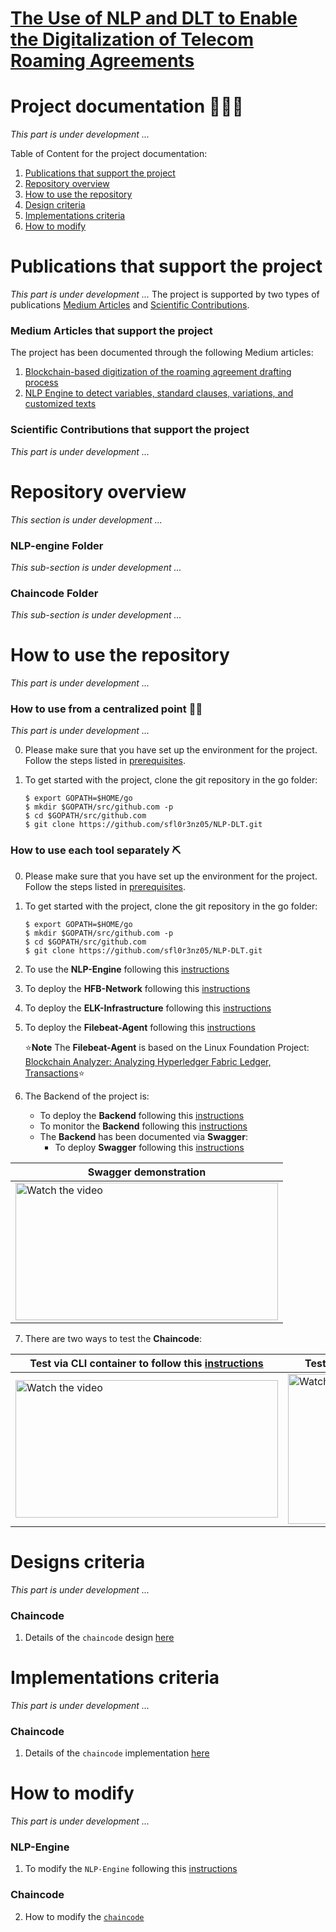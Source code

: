 # [The Use of NLP and DLT to Enable the Digitalization of Telecom Roaming Agreements](https://wiki.hyperledger.org/display/INTERN/Project+Plan%3A+The+Use+of+NLP+and+DLT+to+Enable+the+Digitalization+of+Telecom+Roaming+Agreements)

# Project documentation 📕📗📘

*This part is under development ...*

Table of Content for the project documentation:

1. [Publications that support the project](https://github.com/sfl0r3nz05/NLP-DLT/tree/sentencelvl#publications-that-support-the-project)
2. [Repository overview](https://github.com/sfl0r3nz05/nlp-dlt/tree/sentencelvl#repository-overview)
2. [How to use the repository](https://github.com/sfl0r3nz05/nlp-dlt/tree/sentencelvl#how-to-use-the-repository)
3. [Design criteria](https://github.com/sfl0r3nz05/NLP-DLT/tree/sentencelvl#designs-criteria)
4. [Implementations criteria](https://github.com/sfl0r3nz05/NLP-DLT/tree/sentencelvl#implementations-criteria)
5. [How to modify](https://github.com/sfl0r3nz05/NLP-DLT/tree/sentencelvl#how-to-modify)

# Publications that support the project

*This part is under development ...*
The project is supported by two types of publications [Medium Articles](https://github.com/sfl0r3nz05/NLP-DLT/tree/sentencelvl#medium-articles-that-support-the-project) and [Scientific Contributions](https://github.com/sfl0r3nz05/NLP-DLT/tree/sentencelvl#scientific-contributions-that-support-the-project).

### Medium Articles that support the project
The project has been documented through the following Medium articles:
1. [Blockchain-based digitization of the roaming agreement drafting process](https://medium.com/@sfl0r3nz05/blockchain-based-digitization-of-the-roaming-agreement-drafting-process-dec003923521)
2. [NLP Engine to detect variables, standard clauses, variations, and customized texts](https://medium.com/@sfl0r3nz05/nlp-engine-to-detect-variables-standard-clauses-variations-and-customized-texts-893ff9f903e5)

### Scientific Contributions that support the project

*This part is under development ...*

# Repository overview

*This section is under development ...*

### NLP-engine Folder
*This sub-section is under development ...*
### Chaincode Folder
*This sub-section is under development ...*

# How to use the repository

*This part is under development ...*

### How to use from a centralized point 🦾🦿

*This part is under development ...*

0. Please make sure that you have set up the environment for the project. Follow the steps listed in [prerequisites](https://github.com/sfl0r3nz05/NLP-DLT/blob/sentencelvl/documentation/readme/prerequisites.md).

1. To get started with the project, clone the git repository in the go folder:

    ```
    $ export GOPATH=$HOME/go
    $ mkdir $GOPATH/src/github.com -p
    $ cd $GOPATH/src/github.com  
    $ git clone https://github.com/sfl0r3nz05/NLP-DLT.git
    ```

### How to use each tool separately ⛏

0. Please make sure that you have set up the environment for the project. Follow the steps listed in [prerequisites](https://github.com/sfl0r3nz05/NLP-DLT/blob/sentencelvl/documentation/readme/prerequisites.md).

1. To get started with the project, clone the git repository in the go folder:

    ```
    $ export GOPATH=$HOME/go
    $ mkdir $GOPATH/src/github.com -p
    $ cd $GOPATH/src/github.com  
    $ git clone https://github.com/sfl0r3nz05/NLP-DLT.git
    ```

2. To use the **NLP-Engine** following this [instructions](https://github.com/sfl0r3nz05/NLP-DLT/blob/sentencelvl/documentation/readme/nlp-engine-use.md)

3. To deploy the **HFB-Network** following this [instructions](https://github.com/sfl0r3nz05/NLP-DLT/blob/sentencelvl/documentation/readme/hfb-network-use.md)

4. To deploy the **ELK-Infrastructure** following this [instructions](https://github.com/sfl0r3nz05/NLP-DLT/blob/sentencelvl/documentation/readme/elk-network-use.md)

5. To deploy the **Filebeat-Agent** following this [instructions](https://github.com/sfl0r3nz05/NLP-DLT/blob/sentencelvl/documentation/readme/filebeat-agent-use.md)

    ⭐**Note** The **Filebeat-Agent** is based on the Linux Foundation Project: [Blockchain Analyzer: Analyzing Hyperledger Fabric Ledger, Transactions](https://github.com/hyperledger-labs/blockchain-analyzer)⭐

6. The Backend of the project is:
    - To deploy the **Backend** following this [instructions](https://github.com/sfl0r3nz05/NLP-DLT/blob/sentencelvl/documentation/readme/backend-use.md)
    - To monitor the **Backend** following this [instructions](https://github.com/sfl0r3nz05/NLP-DLT/blob/sentencelvl/documentation/readme/monitoring.md)
    - The **Backend** has been documented via **Swagger**:
        - To deploy **Swagger** following this [instructions](https://github.com/sfl0r3nz05/NLP-DLT/blob/sentencelvl/documentation/readme/swagger.md)
                
|Swagger demonstration|
|---|
|<a href="https://youtu.be/KnRWKfw3oQM" target="_blank"><img src="https://github.com/sfl0r3nz05/NLP-DLT/blob/sentencelvl/documentatioimages/Swagger.png" alt="Watch the video" width="420" height="220"/></a>|

7. There are two ways to test the **Chaincode**:

|Test via CLI container to follow this [instructions](https://github.com/sfl0r3nz05/NLP-DLT/blob/sentencelvl/documentation/readme/chaincode-test-cli.md)|Test via POSTMAN tool to follow this [instructions](https://github.com/sfl0r3nz05/NLP-DLT/blob/sentencelvl/documentation/readme/chaincode-test-postman.md)|
|---|---|
|<a href="https://youtu.be/KnRWKfw3oQM" target="_blank"><img src="https://github.com/sfl0r3nz05/NLP-DLT/blob/sentencelvl/documentation/images/Kibana.png" alt="Watch the video" width="420" height="220"/></a>|<a      href="https://youtu.be/xk5uwrzAaJw" target="_blank"><img src="https://github.com/sfl0r3nz05/NLP-DLT/blob/sentencelvl/documentation/images/Postman.png" alt="Watch the video" width="440" height="240"/></a>|

# Designs criteria
*This part is under development ...*

### Chaincode
1. Details of the `chaincode` design [here](https://github.com/sfl0r3nz05/NLP-DLT/blob/sentencelvl/documentation/readme/chaincode-design.md)

# Implementations criteria
*This part is under development ...*

### Chaincode
1. Details of the `chaincode` implementation [here](https://github.com/sfl0r3nz05/NLP-DLT/blob/sentencelvl/documentation/readme/chaincode-implementation.md)

# How to modify
*This part is under development ...*

### NLP-Engine
1. To modify the `NLP-Engine` following this [instructions](https://github.com/sfl0r3nz05/NLP-DLT/blob/sentencelvl/documentation/readme/nlp-engine-edit.md)

### Chaincode
2. How to modify the [`chaincode`](https://github.com/sfl0r3nz05/NLP-DLT/blob/sentencelvl/documentation/readme/chaincode-modification.md)